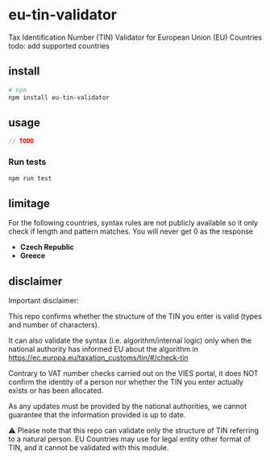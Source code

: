 # eu-tin-validator
Tax Identification Number (TIN) Validator for European Union (EU) Countries
todo: 
add supported countries

## install

```bash
# npm
npm install eu-tin-validator
```

## usage
```typescript
// TODO
```
### Run tests
`npm run test`

## limitage
For the following countries, syntax rules are not publicly available so it only check if length and pattern matches. You will never get 0 as the response
- **Czech Republic**
- **Greece**

## disclaimer
Important disclaimer:

This repo confirms whether the structure of the TIN you enter is valid (types and number of characters).

It can also validate the syntax (i.e. algorithm/internal logic) only when the national authority has informed EU about the algorithm in https://ec.europa.eu/taxation_customs/tin/#/check-tin

Contrary to VAT number checks carried out on the VIES portal, it does NOT confirm the identity of a person nor whether the TIN you enter actually exists or has been allocated.

As any updates must be provided by the national authorities, we cannot guarantee that the information provided is up to date.

⚠ Please note that this repo can validate only the structure of TIN referring to a natural person. EU Countries may use for legal entity other format of TIN, and it cannot be validated with this module.